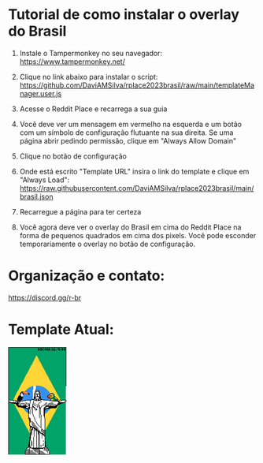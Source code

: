 # Tutorial de como instalar o overlay do Brasil

1. Instale o Tampermonkey no seu navegador:
https://www.tampermonkey.net/

2. Clique no link abaixo para instalar o script:
https://github.com/DaviAMSilva/rplace2023brasil/raw/main/templateManager.user.js

3. Acesse o Reddit Place e recarrega a sua guia

4. Você deve ver um mensagem em vermelho na esquerda e um botão com um símbolo de configuração flutuante na sua direita. Se uma página abrir pedindo permissão, clique em "Always Allow Domain"

5. Clique no botão de configuração

6. Onde está escrito "Template URL" insira o link do template e clique em "Always Load":
https://raw.githubusercontent.com/DaviAMSilva/rplace2023brasil/main/brasil.json

7. Recarregue a página para ter certeza

8. Você agora deve ver o overlay do Brasil em cima do Reddit Place na forma de pequenos quadrados em cima dos pixels. Você pode esconder temporariamente o overlay no botão de configuração.

# Organização e contato:
https://discord.gg/r-br

# Template Atual:
![Template Atual](https://github.com/DaviAMSilva/rplace2023brasil/blob/main/bandeira_inferior.png?raw=true)

